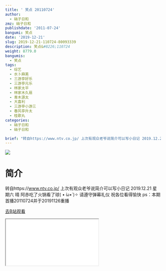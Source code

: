 ```yaml
---
title: ' 笑点 20110724'
author:
  - 硝子日和
zmz: 硝子日和
publishdate: '2011-07-24'
bangumi: 笑点
date: '2019-12-21'
slug: 2019-12-21-110724-80093339
description: 笑点&#8226;110724
weight: 8779.0
bangumis:
  - 笑点
tags:
  - 综艺
  - 水卜麻美
  - 三游亭好乐
  - 三游亭元乐
  - 林家太平
  - 林家木久扇
  - 青木源太
  - 大喜利
  - 三游亭小游三
  - 春风亭升太
  - 桂歌丸
categories:
  - 硝子日和
  - 硝子日和

brief: "转自https://www.ntv.co.jp/ 上次有观众老爷说简介可以写小日记 2019.12.21 星期六 晴 阿赤吃了火锅看了球( • ̀ω•́ )✧ 请遵守弹幕礼仪 祝各位看得愉快 ps：本期首播20110724并于20191126重播"
---
```

![](https://raw.githubusercontent.com/tcgriffith/owaraisite/master/static/tmpimg/5e8db009b3639bdd4324d955bb674eb6e200cab6.jpg.480.jpg)
# 简介  
转自https://www.ntv.co.jp/
上次有观众老爷说简介可以写小日记
2019.12.21 星期六 晴 阿赤吃了火锅看了球( • ̀ω•́ )✧
请遵守弹幕礼仪 祝各位看得愉快
ps：本期首播20110724并于20191126重播  

[去B站观看](https://www.bilibili.com/video/av80093339/)
<div class ="resp-container"><iframe class="testiframe" src="//player.bilibili.com/player.html?aid=80093339"", scrolling="no", allowfullscreen="true" > </iframe></div> 
